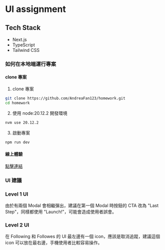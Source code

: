 # UI assignment

## Tech Stack

- Next.js
- TypeScript
- Tailwind CSS

### 如何在本地端運行專案

#### clone 專案

1. clone 專案

```bash
git clone https://github.com/AndreaFan123/homework.git
cd homework
```

2. 使用 node:20.12.2 開發環境

```bash
nvm use 20.12.2
```

3. 啟動專案

```bash
npm run dev
```

#### 線上體驗

[點擊連結](https://assignmentforlv1andlv2.zeabur.app/)

### UI 建議

### Level 1 UI

由於有兩個 Modal 會相繼彈出，建議在第一個 Modal 時按鈕的 CTA 改為 "Last Step"，同樣都使用 "Launch!"，可能會造成使用者誤會。

### Level 2 UI

在 Following 和 Followes 的 UI 最左邊有一個 icon，應該是取消追蹤，建議這個 icon 可以放在最右邊，手機使用者比較容易操作。

